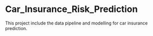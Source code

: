 # Car_Insurance_Risk_Prediction
This project include the data pipeline and modelling for car insurance prediction.
